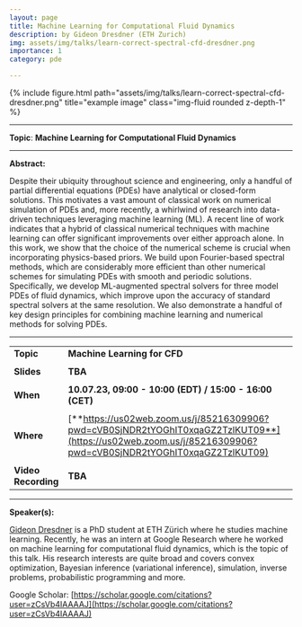 ```yaml
---
layout: page
title: Machine Learning for Computational Fluid Dynamics
description: by Gideon Dresdner (ETH Zurich)
img: assets/img/talks/learn-correct-spectral-cfd-dresdner.png
importance: 1
category: pde

---
```




<div class="row">
    <div class="col-sm mt-3 mt-md-0">
        {% include figure.html path="assets/img/talks/learn-correct-spectral-cfd-dresdner.png" title="example image" class="img-fluid rounded z-depth-1" %}
    </div>
</div>
<hr>

**Topic**:  **Machine Learning for Computational Fluid Dynamics**


<hr>

**Abstract:**  

Despite their ubiquity throughout science and engineering, only a handful of partial differential equations (PDEs) have analytical or closed-form solutions. This motivates a vast amount of classical work on numerical simulation of PDEs and, more recently, a whirlwind of research into data-driven techniques leveraging machine learning (ML). A recent line of work indicates that a hybrid of classical numerical techniques with machine learning can offer significant improvements over either approach alone. In this work, we show that the choice of the numerical scheme is crucial when incorporating physics-based priors. We build upon Fourier-based spectral methods, which are considerably more efficient than other numerical schemes for simulating PDEs with smooth and periodic solutions. Specifically, we develop ML-augmented spectral solvers for three model PDEs of fluid dynamics, which improve upon the accuracy of standard spectral solvers at the same resolution. We also demonstrate a handful of key design principles for combining machine learning and numerical methods for solving PDEs.

<hr>


|                     |                                                              |
| ------------------- | ------------------------------------------------------------ |
| **Topic**           | **Machine Learning for CFD**                                 |
|                     |                                                              |
| **Slides**          | **TBA**                                                      |
|                     |                                                              |
| **When**            | **10.07.23, 09:00 - 10:00 (EDT) / 15:00 - 16:00 (CET)**      |
|                     |                                                              |
| **Where**           | [**https://us02web.zoom.us/j/85216309906?pwd=cVB0SjNDR2tYOGhIT0xqaGZ2TzlKUT09**](https://us02web.zoom.us/j/85216309906?pwd=cVB0SjNDR2tYOGhIT0xqaGZ2TzlKUT09) |
|                     |                                                              |
| **Video Recording** | **TBA**                                                      |

<hr>

**Speaker(s):**

[Gideon Dresdner](https://gideonite.info) is a PhD student at ETH Zürich where he studies machine learning. Recently, he was an intern at Google Research where he worked on machine learning for computational fluid dynamics, which is the topic of this talk. His research interests are quite broad and covers convex optimization, Bayesian inference (variational inference), simulation, inverse problems, probabilistic programming and more.

Google Scholar: [https://scholar.google.com/citations?user=zCsVb4IAAAAJ](https://scholar.google.com/citations?user=zCsVb4IAAAAJ) 
